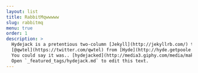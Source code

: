 ```yaml
---
layout: list
title: RabbitMqwwwww
slug: rabbitmq
menu: true
order: 1
description: >
  Hydejack is a pretentious two-column [Jekyll](http://jekyllrb.com/) theme, stolen by
  [@qwtel](https://twitter.com/qwtel) from [Hyde](http://hyde.getpoole.com).
  You could say it was.. [hydejacked](http://media3.giphy.com/media/makedRIckZBW8/giphy.gif).
  Open `_featured_tags/hydejack.md` to edit this text.
---
```

